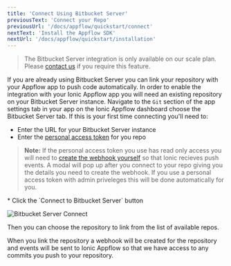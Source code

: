 ```yaml
---
title: 'Connect Using Bitbucket Server'
previousText: 'Connect your Repo'
previousUrl: '/docs/appflow/quickstart/connect'
nextText: 'Install the Appflow SDK'
nextUrl: '/docs/appflow/quickstart/installation'
---
```


<blockquote>
  <p>The Bitbucket Server integration is only available on our scale plan.
  Please <a href="/sales">contact us</a> if you require this feature.
  </p>
</blockquote>

If you are already using Bitbucket Server
you can link your repository with your Appflow app to push code automatically.
In order to enable the integration with your Ionic Appflow app you will need an existing repository on
your Bitbucket Server instance. Navigate to the `Git` section of the app settings tab in your app on the
Ionic Appflow dashboard choose the Bitbucket Server tab. If this is your first time connecting
you'll need to:
* Enter the URL for your Bitbucket Server instance
* Enter the [personal access token](https://confluence.atlassian.com/bitbucketserver/personal-access-tokens-939515499.html) for you repo
<blockquote>
  <p>
    <b>Note:</b> If the personal access token you use has read only access
    you will need to <a href="https://confluence.atlassian.com/bitbucketserver/managing-webhooks-in-bitbucket-server-938025878.html" target="_blank">
    create the webhook yourself</a> so that Ionic recieves push events.
    A modal will pop up after you connect to your repo giving you the details you need to create the webhook.
    If you use a personal access token with admin priveleges this will be done
    automatically for you.
  </p>
</blockquote>
* Click the `Connect to Bitbucket Server` button


![Bitbucket Server Connect](/docs/assets/img/appflow/bitbucket-server-connect-app.png)

Then you can choose the repository to link from the list of available repos.

When you link the repository a webhook will be created for the repository
and events will be sent to Ionic Appflow so that we have access to any commits you
push to your repository.
